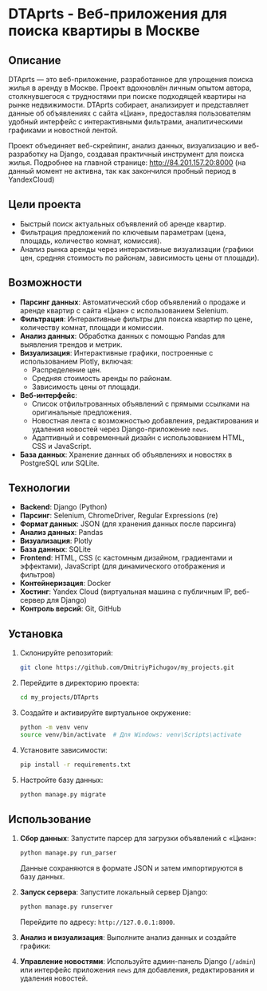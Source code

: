 # DTAprts - Веб-приложения для поиска квартиры в Москве

## Описание

DTAprts — это веб-приложение, разработанное для упрощения поиска жилья в аренду в Москве. Проект вдохновлён личным опытом автора, столкнувшегося с трудностями при поиске подходящей квартиры на рынке недвижимости. DTAprts собирает, анализирует и представляет данные об объявлениях с сайта «Циан», предоставляя пользователям удобный интерфейс с интерактивными фильтрами, аналитическими графиками и новостной лентой.

Проект объединяет веб-скрейпинг, анализ данных, визуализацию и веб-разработку на Django, создавая практичный инструмент для поиска жилья. Подробнее на главной странице: http://84.201.157.20:8000 (на данный момент не активна, так как закончился пробный период в YandexCloud)

## Цели проекта

- Быстрый поиск актуальных объявлений об аренде квартир.
- Фильтрация предложений по ключевым параметрам (цена, площадь, количество комнат, комиссия).
- Анализ рынка аренды через интерактивные визуализации (графики цен, средняя стоимость по районам, зависимость цены от площади).

## Возможности

- **Парсинг данных**: Автоматический сбор объявлений о продаже и аренде квартир с сайта «Циан» с использованием Selenium.
- **Фильтрация**: Интерактивные фильтры для поиска квартир по цене, количеству комнат, площади и комиссии.
- **Анализ данных**: Обработка данных с помощью Pandas для выявления трендов и метрик.
- **Визуализация**: Интерактивные графики, построенные с использованием Plotly, включая:
  - Распределение цен.
  - Средняя стоимость аренды по районам.
  - Зависимость цены от площади.
- **Веб-интерфейс**:
  - Список отфильтрованных объявлений с прямыми ссылками на оригинальные предложения.
  - Новостная лента с возможностью добавления, редактирования и удаления новостей через Django-приложение `news`.
  - Адаптивный и современный дизайн с использованием HTML, CSS и JavaScript.
- **База данных**: Хранение данных об объявлениях и новостях в PostgreSQL или SQLite.

## Технологии

- **Backend**: Django (Python)
- **Парсинг**: Selenium, ChromeDriver, Regular Expressions (re)
- **Формат данных**: JSON (для хранения данных после парсинга)
- **Анализ данных**: Pandas
- **Визуализация**: Plotly
- **База данных**: SQLite
- **Frontend**: HTML, CSS (с кастомным дизайном, градиентами и эффектами), JavaScript (для динамического отображения и фильтров)
- **Контейнеризация**: Docker
- **Хостинг**: Yandex Cloud (виртуальная машина с публичным IP, веб-сервер для Django)
- **Контроль версий**: Git, GitHub

## Установка

1. Склонируйте репозиторий:

   ```bash
   git clone https://github.com/DmitriyPichugov/my_projects.git
   ```
2. Перейдите в директорию проекта:

   ```bash
   cd my_projects/DTAprts
   ```
3. Создайте и активируйте виртуальное окружение:

   ```bash
   python -m venv venv
   source venv/bin/activate  # Для Windows: venv\Scripts\activate
   ```
4. Установите зависимости:

   ```bash
   pip install -r requirements.txt
   ```
5. Настройте базу данных:

   ```bash
   python manage.py migrate
   ```

## Использование

1. **Сбор данных**: Запустите парсер для загрузки объявлений с «Циан»:

   ```bash
   python manage.py run_parser
   ```

   Данные сохраняются в формате JSON и затем импортируются в базу данных.

2. **Запуск сервера**: Запустите локальный сервер Django:

   ```bash
   python manage.py runserver
   ```

   Перейдите по адресу: `http://127.0.0.1:8000`.

3. **Анализ и визуализация**: Выполните анализ данных и создайте графики:

4. **Управление новостями**: Используйте админ-панель Django (`/admin`) или интерфейс приложения `news` для добавления, редактирования и удаления новостей.
